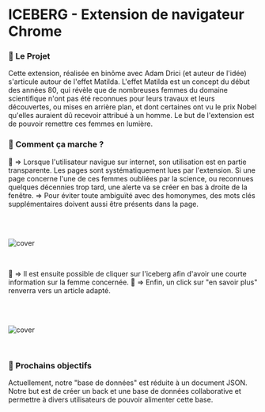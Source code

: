 # ICEBERG - Extension de navigateur Chrome

### :rainbow: Le Projet

Cette extension, réalisée en binôme avec Adam Drici (et auteur de l'idée) s'articule autour de l'effet Matilda. 
L'effet Matilda est un concept du début des années 80, qui révèle que de nombreuses femmes du domaine scientifique n'ont pas été reconnues pour leurs travaux et leurs découvertes, ou mises en arrière plan, et dont certaines ont vu le prix Nobel qu'elles auraient dû recevoir attribué à un homme. 
Le but de l'extension est de pouvoir remettre ces femmes en lumière. 

### :wrench: Comment ça marche ?

:triangular_flag_on_post: => Lorsque l'utilisateur navigue sur internet, son utilisation est en partie transparente. Les pages sont systématiquement lues par l'extension.
Si une page concerne l'une de ces femmes oubliées par la science, ou reconnues quelques décennies trop tard, une alerte va se créer en bas à droite de la fenêtre.
=> Pour éviter toute ambiguïté avec des homonymes, des mots clés supplémentaires doivent aussi être présents dans la page.

<br/>
<br/>

![cover](https://github.com/clem0316/Iceberg_Extension_Chrome/blob/2d184ee4dca7a6ae0ee10f87d14008d377a44425/img/Image%2031-08-2023%20%C3%A0%2012.08.jpg)

<br/>

:triangular_flag_on_post: => Il est ensuite possible de cliquer sur l'iceberg afin d'avoir une courte information sur la femme concernée.
:triangular_flag_on_post: => Enfin, un click sur "en savoir plus" renverra vers un article adapté.

<br/>
<br/>

![cover](https://github.com/clem0316/Iceberg_Extension_Chrome/blob/85633ca19d288eb0fe7ecc30be15e8cb1c648b7b/img/Image%2031-08-2023%20%C3%A0%2012.08%20(1).jpg)

<br/>

### :hammer: Prochains objectifs

Actuellement, notre "base de données" est réduite à un document JSON. Notre but est de créer un back et une base de données collaborative et permettre à divers utilisateurs de pouvoir alimenter cette base. 
